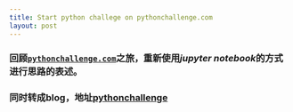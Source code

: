 ```yaml
---
title: Start python challege on pythonchallenge.com
layout: post
---
```

### 回顾[`pythonchallenge.com`](http://www.pythonchallenge.com)之旅，重新使用*jupyter notebook*的方式进行思路的表述。
### 同时转成blog，地址[pythonchallenge](https://stevenpzchan.github.io/pythonchallenge)
